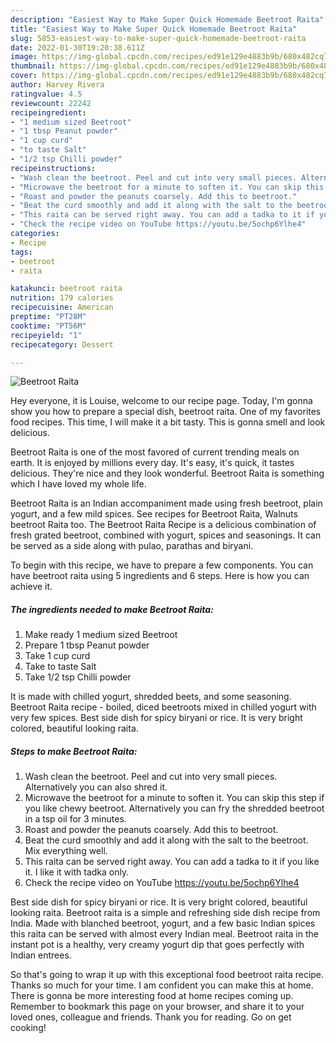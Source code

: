 ```yaml
---
description: "Easiest Way to Make Super Quick Homemade Beetroot Raita"
title: "Easiest Way to Make Super Quick Homemade Beetroot Raita"
slug: 5853-easiest-way-to-make-super-quick-homemade-beetroot-raita
date: 2022-01-30T19:20:38.611Z
image: https://img-global.cpcdn.com/recipes/ed91e129e4883b9b/680x482cq70/beetroot-raita-recipe-main-photo.jpg
thumbnail: https://img-global.cpcdn.com/recipes/ed91e129e4883b9b/680x482cq70/beetroot-raita-recipe-main-photo.jpg
cover: https://img-global.cpcdn.com/recipes/ed91e129e4883b9b/680x482cq70/beetroot-raita-recipe-main-photo.jpg
author: Harvey Rivera
ratingvalue: 4.5
reviewcount: 22242
recipeingredient:
- "1 medium sized Beetroot"
- "1 tbsp Peanut powder"
- "1 cup curd"
- "to taste Salt"
- "1/2 tsp Chilli powder"
recipeinstructions:
- "Wash clean the beetroot. Peel and cut into very small pieces. Alternatively you can also shred it."
- "Microwave the beetroot for a minute to soften it. You can skip this step if you like chewy beetroot. Alternatively you can fry the shredded beetroot in a tsp oil for 3 minutes."
- "Roast and powder the peanuts coarsely. Add this to beetroot."
- "Beat the curd smoothly and add it along with the salt to the beetroot. Mix everything well."
- "This raita can be served right away. You can add a tadka to it if you like it. I like it with tadka only."
- "Check the recipe video on YouTube https://youtu.be/5ochp6Ylhe4"
categories:
- Recipe
tags:
- beetroot
- raita

katakunci: beetroot raita 
nutrition: 179 calories
recipecuisine: American
preptime: "PT28M"
cooktime: "PT56M"
recipeyield: "1"
recipecategory: Dessert

---
```



![Beetroot Raita](https://img-global.cpcdn.com/recipes/ed91e129e4883b9b/680x482cq70/beetroot-raita-recipe-main-photo.jpg)

Hey everyone, it is Louise, welcome to our recipe page. Today, I'm gonna show you how to prepare a special dish, beetroot raita. One of my favorites food recipes. This time, I will make it a bit tasty. This is gonna smell and look delicious.

Beetroot Raita is one of the most favored of current trending meals on earth. It is enjoyed by millions every day. It's easy, it's quick, it tastes delicious. They're nice and they look wonderful. Beetroot Raita is something which I have loved my whole life.

Beetroot Raita is an Indian accompaniment made using fresh beetroot, plain yogurt, and a few mild spices. See recipes for Beetroot Raita, Walnuts beetroot Raita too. The Beetroot Raita Recipe is a delicious combination of fresh grated beetroot, combined with yogurt, spices and seasonings. It can be served as a side along with pulao, parathas and biryani.


To begin with this recipe, we have to prepare a few components. You can have beetroot raita using 5 ingredients and 6 steps. Here is how you can achieve it.

<!--inarticleads1-->

##### The ingredients needed to make Beetroot Raita:

1. Make ready 1 medium sized Beetroot
1. Prepare 1 tbsp Peanut powder
1. Take 1 cup curd
1. Take to taste Salt
1. Take 1/2 tsp Chilli powder


It is made with chilled yogurt, shredded beets, and some seasoning. Beetroot Raita recipe - boiled, diced beetroots mixed in chilled yogurt with very few spices. Best side dish for spicy biryani or rice. It is very bright colored, beautiful looking raita. 

<!--inarticleads2-->

##### Steps to make Beetroot Raita:

1. Wash clean the beetroot. Peel and cut into very small pieces. Alternatively you can also shred it.
1. Microwave the beetroot for a minute to soften it. You can skip this step if you like chewy beetroot. Alternatively you can fry the shredded beetroot in a tsp oil for 3 minutes.
1. Roast and powder the peanuts coarsely. Add this to beetroot.
1. Beat the curd smoothly and add it along with the salt to the beetroot. Mix everything well.
1. This raita can be served right away. You can add a tadka to it if you like it. I like it with tadka only.
1. Check the recipe video on YouTube https://youtu.be/5ochp6Ylhe4


Best side dish for spicy biryani or rice. It is very bright colored, beautiful looking raita. Beetroot raita is a simple and refreshing side dish recipe from India. Made with blanched beetroot, yogurt, and a few basic Indian spices this raita can be served with almost every Indian meal. Beetroot raita in the instant pot is a healthy, very creamy yogurt dip that goes perfectly with Indian entrees. 

So that's going to wrap it up with this exceptional food beetroot raita recipe. Thanks so much for your time. I am confident you can make this at home. There is gonna be more interesting food at home recipes coming up. Remember to bookmark this page on your browser, and share it to your loved ones, colleague and friends. Thank you for reading. Go on get cooking!
